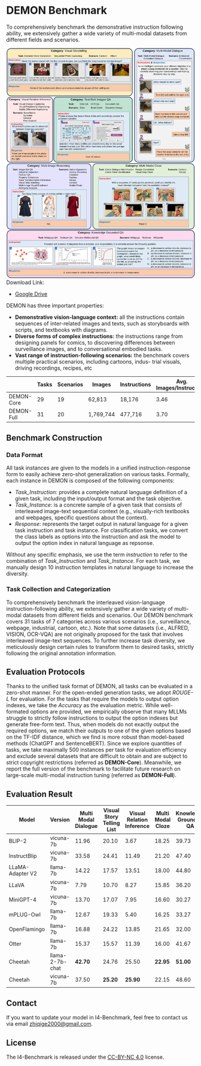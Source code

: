# DEMON Benchmark
To comprehensively benchmark the demonstrative instruction following ability, we extensively gather a wide variety of multi-modal datasets from different fields and scenarios. 

![example](./demo.svg)
Download Link:
- [Google Drive](https://drive.google.com/drive/folders/1x3O7brcJi4XJS2c6LLUpG5Xx0mg1WkRG?usp=drive_link)

DEMON has three important properties: 

- **Demonstrative vision-language context:** all the instructions contain sequences of inter-related images and texts, such as storyboards with scripts, and textbooks with diagrams.
- **Diverse forms of complex instructions:** the instructions range from designing panels for comics, to discovering differences
between surveillance images, and to conversational embodied tasks. 
- **Vast range of instruction-following scenarios:** the benchmark covers multiple practical scenarios, including cartoons, indus-
trial visuals, driving recordings, recipes, etc

|         | Tasks | Scenarios | Images | Instructions | Avg. Images/Instructions | Avg. Words/Instruction |
| ------- | ----- | --------- | ------ | ------------ | ------------------------ | ---------------------- |
| DEMON-Core | 29    | 19        | 62,813 | 18,176        | 3.46                     | 92.69                     |
| DEMON-Full | 31    | 20        | 1,769,744 |  477,716 | 3.70 | 97.58 |

## Benchmark Construction

### Data Format
All task instances are given to the models in a unified instruction-response form to easily achieve zero-shot generalization on various tasks. Formally, each instance in DEMON is composed of the following components:
- *Task_Instruction*: provides a complete natural language definition of a given task, including the input/output format and the task objective.
- *Task_Instance*: is a concrete sample of a given task that consists of interleaved image-text sequential context (e.g., visually-rich textbooks and webpages, specific questions about the context).
- *Response*: represents the target output in natural language for a given task instruction and task instance. For classification tasks, we convert the class labels as options into the instruction and ask the model to output the option index in natural language as repsonse.

Without any specific emphasis, we use the term *instruction* to refer to the combination of *Task_Instruction* and *Task_Instance*. For each task, we manually design 10 instruction templates in natural language to increase the diversity.

### Task Collection and Categorization
To comprehensively benchmark the interleaved vision-language instruction-following ability, we extensively gather a wide variety of multi-modal datasets from different fields and scenarios. Our DEMON benchmark covers 31 tasks of 7 categories across various scenarios (i.e., surveillance, webpage, industrial, cartoon, etc.). Note that some datasets (i.e., ALFRED, VISION, OCR-VQA) are not originally proposed for the task that involves interleaved image-text sequences. To further increase task diversity, we meticulously design certain rules to transform them to desired tasks, strictly following the original annotation information.

## Evaluation Protocols
Thanks to the unified task format of DEMON, all tasks can be evaluated in a zero-shot manner. For the open-ended generation tasks, we adopt *ROUGE-L* for evaluation. For the tasks that require the models to output option indexes, we take the *Accuracy* as the evaluation metric. While well-formated options are provided, we empirically observe that many MLLMs struggle to strictly follow instructions to output the option indexes but generate free-form text. Thus, when models do not exactly output the required options, we match their outputs to one of the given options based on the TF-IDF distance, which we find is more robust than model-based methods (ChatGPT and SentenceBERT).
Since we explore quantities of tasks, we take maximally 500 instances per task for evaluation efficiency and exclude several datasets that are difficult to obtain and are subject to strict copyright restrictions (referred as **DEMON-Core**). Meanwhile, we report the full version of the benchmark to facilitate future research on large-scale multi-modal instruction tuning (referred as **DEMON-Full**). 

## Evaluation Result

| Model            | Version         | Multi Modal Dialogue | Visual Story Telling List | Visual Relation Inference | Multi Modal Cloze | Knowledge Grounded QA | Text Rich Images QA | Multi Image Reasoning |
| ---------------- | --------------- | -------------------- | ------------------------- | ------------------------- | ----------------- | --------------------- | ------------------- | --------------------- |
| BLIP-2           | vicuna-7b        | 11.96                | 20.10                     | 3.67                      | 18.25             | 39.73                 | 30.53               | 39.53                 |
| InstructBlip     | vicuna-7b       | 33.58                | 24.41                    | 11.49                    | 21.20             | 47.40                 | 44.40            | 48.55                 |
| LLaMA-Adapter V2 | llama-7b        | 14.22                | 17.57                    | 13.51                     | 18.00             | 44.80                 | 32.00               | 44.03                 |
| LLaVA            | vicuna-7b       | 7.79                 | 10.70                   | 8.27                      | 15.85             | 36.20                 | 28.33               | 41.53                 |
| MiniGPT-4        | vicuna-7b       | 13.70                | 17.07                     | 7.95                      | 16.60             | 30.27                 | 26.40               | 43.50                 |
| mPLUG-Owl        | llama-7b        | 12.67                | 19.33                     | 5.40                      | 16.25             | 33.27                 | 32.47               | 42.50                 |
| OpenFlamingo     | llama-7b        | 16.88                | 24.22                    | 13.85                     | 21.65             | 32.00                 | 30.60               | 41.63                 |
| Otter            | llama-7b        | 15.37                | 15.57                     | 11.39                     | 16.00             | 41.67                 | 27.73               | 43.85                |
| Cheetah          | llama-2-7b-chat | **42.70**            | 24.76                   | 25.50                     | **22.95**         | **51.00**             | **44.93**           | 48.68                 |
| Cheetah          | vicuna-7b       | 37.50                | **25.20**                 | **25.90**                 | 22.15           | 48.60                | **44.93**            | **50.28**           |

## Contact
If you want to update your model in I4-Benchmark, feel free to contact us via email zhiqige2000@gmail.com.

## License
The I4-Benchmark is released under the [CC-BY-NC 4.0](https://creativecommons.org/licenses/by-nc/4.0/legalcode) license.
